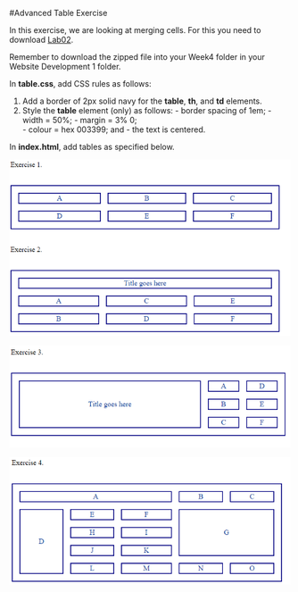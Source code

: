 #Advanced Table Exercise

In this exercise, we are looking at merging cells. For this you need to download [Lab02](archives/Lab02.zip).

Remember to download the zipped file into your Week4 folder in your Website Development 1 folder.

In **table.css**, add CSS rules as follows:

   1. Add a border of 2px solid navy for the **table**, **th**, and **td** elements.
   2. Style the **table** element (only) as follows:
     - border spacing of 1em;
     - width = 50%;
     - margin = 3% 0;  
     - colour =  hex 003399; and
     - the text is centered.

In **index.html**, add tables as specified below.

![](img/screen1.png)

![](img/screen2.png)

![](img/screen3.png)
